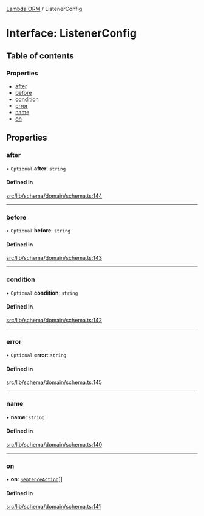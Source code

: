 [Lambda ORM](../README.md) / ListenerConfig

# Interface: ListenerConfig

## Table of contents

### Properties

- [after](ListenerConfig.md#after)
- [before](ListenerConfig.md#before)
- [condition](ListenerConfig.md#condition)
- [error](ListenerConfig.md#error)
- [name](ListenerConfig.md#name)
- [on](ListenerConfig.md#on)

## Properties

### after

• `Optional` **after**: `string`

#### Defined in

[src/lib/schema/domain/schema.ts:144](https://github.com/FlavioLionelRita/lambdaorm-base/blob/418b603/src/lib/schema/domain/schema.ts#L144)

___

### before

• `Optional` **before**: `string`

#### Defined in

[src/lib/schema/domain/schema.ts:143](https://github.com/FlavioLionelRita/lambdaorm-base/blob/418b603/src/lib/schema/domain/schema.ts#L143)

___

### condition

• `Optional` **condition**: `string`

#### Defined in

[src/lib/schema/domain/schema.ts:142](https://github.com/FlavioLionelRita/lambdaorm-base/blob/418b603/src/lib/schema/domain/schema.ts#L142)

___

### error

• `Optional` **error**: `string`

#### Defined in

[src/lib/schema/domain/schema.ts:145](https://github.com/FlavioLionelRita/lambdaorm-base/blob/418b603/src/lib/schema/domain/schema.ts#L145)

___

### name

• **name**: `string`

#### Defined in

[src/lib/schema/domain/schema.ts:140](https://github.com/FlavioLionelRita/lambdaorm-base/blob/418b603/src/lib/schema/domain/schema.ts#L140)

___

### on

• **on**: [`SentenceAction`](../enums/SentenceAction.md)[]

#### Defined in

[src/lib/schema/domain/schema.ts:141](https://github.com/FlavioLionelRita/lambdaorm-base/blob/418b603/src/lib/schema/domain/schema.ts#L141)
